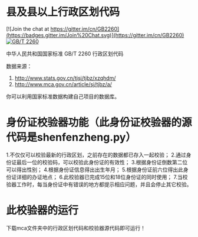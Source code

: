 # 县及县以上行政区划代码

[![Join the chat at https://gitter.im/cn/GB2260](https://badges.gitter.im/Join%20Chat.svg)](https://gitter.im/cn/GB2260)
[![GB/T 2260](http://img.shields.io/badge/GB%2FT-2260-blue.svg?style=flat)](spec.md)

中华人民共和国国家标准 GB/T 2260 行政区划代码

数据来源：

1. <http://www.stats.gov.cn/tjsj/tjbz/xzqhdm/>
2. <http://www.mca.gov.cn/article/sj/tjbz/a/>

你可以利用国家标准数据构建自己项目的数据库。



# 身份证校验器功能（此身份证校验器的源代码是shenfenzheng.py）
1.不仅仅可以校验最新的行政区划，之前存在的数据都已存入一起校验；
2.通过身份证最后一位的校验码，可以校验此身份证的有效性；
3.根据身份证倒数第二位可以得出性别；
4.根据身份证信息得出出生年月；
5.根据身份证前六位得出此身份证详细的办证地点；
6.此校验器已完成15位和18位身份证的同时使用；
7.当校验器工作时，每当身份证中有错误的地方都提示相应问题，并且会停止其它校验。

# 此校验器的运行
下载mca文件夹中的行政区划代码和校验器源代码即可运行！
 
